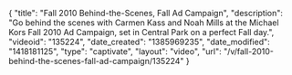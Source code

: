 {
    "title": "Fall 2010 Behind-the-Scenes, Fall Ad Campaign",
    "description": "Go behind the scenes with Carmen Kass and Noah Mills at the Michael Kors Fall 2010 Ad Campaign, set in Central Park on a perfect Fall day.",
    "videoid": "135224",
    "date_created": "1385969235",
    "date_modified": "1418181125",
    "type": "captivate",
    "layout": "video",
    "url": "\/v\/fall-2010-behind-the-scenes-fall-ad-campaign\/135224"
}